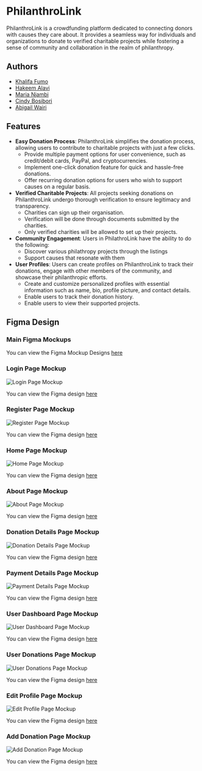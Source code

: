 # PhilanthroLink

PhilanthroLink is a crowdfunding platform dedicated to connecting donors with causes they care about. It provides a seamless way for individuals and organizations to donate to verified charitable projects while fostering a sense of community and collaboration in the realm of philanthropy.

## Authors

- [Khalifa Fumo](https://github.com/khalifa47)
- [Hakeem Alavi](https://github.com/HakeemAlavi)
- [Maria Njambi](https://github.com/Njambi-M)
- [Cindy Bosibori](https://github.com/CindyBSydney)
- [Abigail Wairi](https://github.com/Abbymuso1)

## Features

- **Easy Donation Process**: PhilanthroLink simplifies the donation process, allowing users to contribute to charitable projects with just a few clicks.
  - Provide multiple payment options for user convenience, such as credit/debit cards, PayPal, and cryptocurrencies.
  - Implement one-click donation feature for quick and hassle-free donations.
  - Offer recurring donation options for users who wish to support causes on a regular basis.
- **Verified Charitable Projects**: All projects seeking donations on PhilanthroLink undergo thorough verification to ensure legitimacy and transparency.
  - Charities can sign up their organisation.
  - Verification will be done through documents submitted by the charities.
  - Only verified charities will be allowed to set 
  up their projects.  
- **Community Engagement**: Users in PhilathroLink have the ability to do the following:
  - Discover various philathropy projects through the listings
  - Support causes that resonate with them
- **User Profiles**: Users can create profiles on PhilanthroLink to track their donations, engage with other members of the community, and showcase their philanthropic efforts.
  - Create and customize personalized profiles with essential information such as name, bio, profile picture, and contact details.
  - Enable users to track their donation history.
  - Enable users to view their supported projects.
    
## Figma Design
### Main Figma Mockups
You can view the Figma Mockup Designs [here](https://www.figma.com/file/OOLBd3X8Cqc1KdpPQDixO6/Philathrolink?type=design&node-id=0%3A1&mode=design&t=FG3mvojqKXZgvZtL-1)

### Login Page Mockup
![Login Page Mockup](https://github.com/digital-explorers-2/philanthro-link/assets/89918147/cdb38228-a879-4483-95ad-7293b2682584)


You can view the Figma design [here](https://www.figma.com/file/OOLBd3X8Cqc1KdpPQDixO6/Philathrolink?type=design&node-id=508%3A3546&mode=design&t=FG3mvojqKXZgvZtL-1)

 ### Register Page Mockup
![Register Page Mockup](https://github.com/digital-explorers-2/philanthro-link/assets/89918147/53ecff59-8acb-4cd1-ba63-25e4e49d3a6d)


You can view the Figma design [here](https://www.figma.com/file/OOLBd3X8Cqc1KdpPQDixO6/Philathrolink?type=design&node-id=508%3A1733&mode=design&t=FG3mvojqKXZgvZtL-1)

### Home Page Mockup
![Home Page Mockup](https://github.com/digital-explorers-2/philanthro-link/assets/89918147/e6b1edf4-8826-465f-b336-374b5ece6382)

You can view the Figma design [here](https://www.figma.com/design/OOLBd3X8Cqc1KdpPQDixO6/Philathrolink?node-id=403%3A2&t=qd6lVWkVSxE0FAH7-1)

### About Page Mockup
![About Page Mockup](https://github.com/digital-explorers-2/philanthro-link/assets/89918147/d0aa1127-6635-49be-9217-637bbf6e05b8)

You can view the Figma design [here](https://www.figma.com/design/OOLBd3X8Cqc1KdpPQDixO6/Philathrolink?node-id=508%3A1574&t=DMpKwPYHV12qD28O-1)

### Donation Details Page Mockup
![Donation Details Page Mockup](https://github.com/digital-explorers-2/philanthro-link/assets/89918147/172620b5-df04-4877-95eb-2f0da6f655a0)

You can view the Figma design [here](https://www.figma.com/design/OOLBd3X8Cqc1KdpPQDixO6/Philathrolink?node-id=843%3A31&t=WQOUUm30z2nJCaYb-1)

### Payment Details Page Mockup
![Payment Details Page Mockup](https://github.com/digital-explorers-2/philanthro-link/assets/89918147/2237fdfa-575d-41e0-a7b5-cc1a046d1d87)

You can view the Figma design [here](https://www.figma.com/design/OOLBd3X8Cqc1KdpPQDixO6/Philathrolink?node-id=843%3A154&t=WQOUUm30z2nJCaYb-1)

### User Dashboard Page Mockup
![User Dashboard Page Mockup](https://github.com/digital-explorers-2/philanthro-link/assets/89918147/eb42f2d4-52cf-4cd9-9f6e-6600a682fb09)

You can view the Figma design [here](https://www.figma.com/design/OOLBd3X8Cqc1KdpPQDixO6/Philathrolink?node-id=847%3A37&t=WQOUUm30z2nJCaYb-1)

### User Donations Page Mockup
![User Donations Page Mockup](https://github.com/digital-explorers-2/philanthro-link/assets/89918147/17010eb1-e944-49d6-be7c-5b3cedb77c0a)

You can view the Figma design [here](https://www.figma.com/design/OOLBd3X8Cqc1KdpPQDixO6/Philathrolink?node-id=849%3A117&t=WQOUUm30z2nJCaYb-1)

### Edit Profile Page Mockup
![Edit Profile Page Mockup](https://github.com/digital-explorers-2/philanthro-link/assets/89918147/a652b5ec-616d-451e-8c78-3fda00e677d2)

You can view the Figma design [here](https://www.figma.com/design/OOLBd3X8Cqc1KdpPQDixO6/Philathrolink?node-id=850%3A200&t=WQOUUm30z2nJCaYb-1)

### Add Donation Page Mockup
![Add Donation Page Mockup](https://github.com/digital-explorers-2/philanthro-link/assets/89918147/e7435fa8-3199-48d0-8f86-3ec83eff2546)

You can view the Figma design [here](https://www.figma.com/design/OOLBd3X8Cqc1KdpPQDixO6/Philathrolink?node-id=848%3A39&t=WQOUUm30z2nJCaYb-1)
